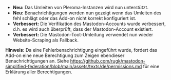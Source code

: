 * **Neu:** Das Umleiten von Pleroma-Instanzen wird nun unterstützt.
* **Neu:** Benachrichtigungen werden nun gezeigt wenn das Umleiten des fehl schlägt oder das Add-on nicht korrekt konfiguriert ist.
* **Verbessert:** Die Verifikation des Mastodon-Accounts wurde verbessert, d.h. es wird auch überprüft, dass der Mastodon-Account existiert.
* **Verbessert:** Die Mastodon-Toot-Umleitung verwendet nun wieder Website-Scraping als Fallback.

**Hinweis:** Da eine Fehlerbenachrichtigung eingeführt wurde, fordert das Add-on eine neue Berechtigung zum Zeigen ebendieser Benachrichtigungen an. Siehe https://github.com/rugk/mastodon-simplified-federation/blob/main/assets/texts/de/permissions.md für eine Erklärung aller Berechtigungen.
